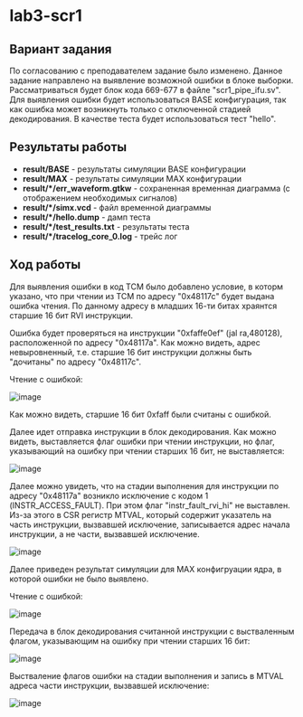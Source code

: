 # lab3-scr1
## Вариант задания

По согласованию с преподавателем задание было изменено. Данное задание направлено на выявление возможной ошибки в блоке выборки. Рассматриваться будет блок кода 669-677 в файле "scr1_pipe_ifu.sv". Для выявления ошибки будет использоваться BASE конфигурация, так как ошибка может возникнуть только с отключенной стадией декодирования. В качестве теста будет использоваться тест "hello".

## Результаты работы

* **result/BASE** - результаты симуляции BASE конфигурации
* **result/MAX** - результаты симуляции MAX конфигурации
* **result/*/err_waveform.gtkw** - сохраненная временная диаграмма (с отображением необходимых сигналов)
* **result/*/simx.vcd** - файл временной диаграммы
* **result/*/hello.dump** - дамп теста
* **result/*/test_results.txt** - результаты теста
* **result/*/tracelog_core_0.log** - трейс лог

## Ход работы
Для выявления ошибки в код TCM было добавлено условие, в которм указано, что при чтении из TCM по адресу "0x48117c" будет выдана ошибка чтения. По данному адресу в младших 16-ти битах храянтся старшие 16 бит RVI инструкции.

Ошибка будет проверяться на инструкции "0xfaffe0ef" (jal	ra,480128), расположенной по адресу "0x48117a". Как можно видеть, адрес невыровненный, т.е. старшие 16 бит инструкции должны быть "дочитаны" по адресу "0x48117c". 

Чтение с ошибкой:

![image](https://github.com/lokki11199/scr1/assets/131533616/655a359b-7152-4017-aeed-464d2986e1a1)

Как можно видеть, старшие 16 бит 0xfaff были считаны с ошибкой.

Далее идет отправка инструкции в блок декодирования. Как можно видеть, выставляется флаг ошибки при чтении инструкции, но флаг, указывающий на ошибку при чтении старших 16 бит, не выставляется:

![image](https://github.com/lokki11199/scr1/assets/131533616/32689509-eb48-493c-b886-41957c764282)

Далее можно увидеть, что на стадии выполнения для инструкции по адресу "0x48117a" возникло исключение с кодом 1 (INSTR_ACCESS_FAULT). При этом флаг "instr_fault_rvi_hi" не выставлен. Из-за этого в CSR регистр MTVAL, который содержит указатель на часть инструкции, вызвавшей исключение, записывается адрес начала инструкции, а не части, вызвавшей исключение.

![image](https://github.com/lokki11199/scr1/assets/131533616/e7c24d6c-dd41-4b45-b60e-41e2dac47b82)

Далее приведен результат симуляции для MAX конфигруации ядра, в которой ошибки не было выявлено.

Чтение с ошибкой:

![image](https://github.com/lokki11199/scr1/assets/131533616/a878bba0-e440-463a-b2ca-2735fcbf1cf2)

Передача в блок декодирования считанной инструкции с выстваленным флагом, указывающим на ошибку при чтении старших 16 бит:

![image](https://github.com/lokki11199/scr1/assets/131533616/be6d0725-db37-4ec7-a9c8-4583db5e5646)

Выстваление флагов ошибки на стадии выполнения и запись в MTVAL адреса части инструкции, вызвавшей исключение:

![image](https://github.com/lokki11199/scr1/assets/131533616/eb6c74fb-ee1f-4c47-97bc-3d76fea714da)


